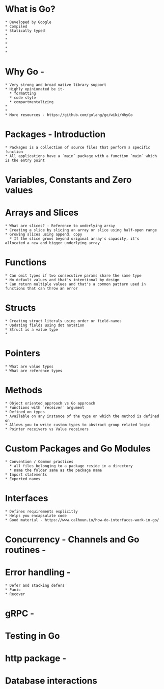 # What is Go?
    * Developed by Google
    * Compiled
    * Statically typed
    * 
    * 
    * 
    * 
    * 
# Why Go - <DIG DEEP>
    * Very strong and broad native library support
    * Highly opinionated be it-
      * formatting
      * code style
      * compartmentalizing
    * 
    * 
    * More resources - https://github.com/golang/go/wiki/WhyGo
# Packages - Introduction
    * Packages is a collection of source files that perform a specific function
    * All applications have a `main` package with a function `main` which is the entry point
# Variables, Constants and Zero values
# Arrays and Slices
    * What are slices? - Reference to underlying array
    * Creating a slice by slicing an array or slice using half-open range
    * Growing slices using append, copy
      * If the slice grows beyond original array's capacity, it's allocated a new and bigger underlying array
# Functions
    * Can omit types if two consecutive params share the same type
    * No default values and that's intentional by design
    * Can return multiple values and that's a common pattern used in functions that can throw an error
# Structs
    * Creating struct literals using order or field-names
    * Updating fields using dot notation
    * Struct is a value type
    * 
# Pointers
    * What are value types
    * What are reference types
# Methods
    * Object oriented approach vs Go approach
    * Functions with `receiver` argument
    * Defined on types
    * Available on any instance of the type on which the method is defined on
    * Allows you to write custom types to abstract group related logic
    * Pointer receivers vs Value receivers
# Custom Packages and Go Modules
    * Convention / Common practices
      * all files belonging to a package reside in a directory
      * name the folder same as the package name
    * Import statements
    * Exported names
# Interfaces
    * Defines requirements explicitly
    * Helps you encapsulate code
    * Good material - https://www.calhoun.io/how-do-interfaces-work-in-go/
# Concurrency - Channels and Go routines - <DIG DEEP>
# Error handling - <DIG DEEP>
    * Defer and stacking defers
    * Panic
    * Recover
# gRPC - <DIG DEEP>
# Testing in Go
# http package - <DIG DEEP>
# Database interactions